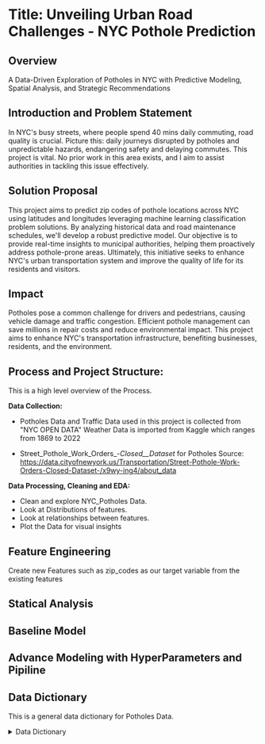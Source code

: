 # Title: Unveiling Urban Road Challenges - NYC Pothole Prediction

## Overview 
A Data-Driven Exploration of Potholes in NYC with Predictive Modeling, Spatial Analysis, and Strategic Recommendations

## Introduction and Problem Statement
In NYC's busy streets, where people spend 40 mins daily commuting, road quality is crucial. Picture this: daily journeys disrupted by potholes and unpredictable hazards, endangering safety and delaying commutes. This project is vital. No prior work in this area exists, and I aim to assist authorities in tackling this issue effectively.

## Solution Proposal
This project aims to predict zip codes of pothole locations across NYC using latitudes and longitudes leveraging machine learning classification problem solutions. 
By analyzing historical data and road maintenance schedules, we'll develop a robust predictive model. Our objective is to provide real-time insights to municipal authorities, helping them proactively address pothole-prone areas. Ultimately, this initiative seeks to enhance NYC's urban transportation system and improve the quality of life for its residents and visitors.

## Impact
Potholes pose a common challenge for drivers and pedestrians, causing vehicle damage and traffic congestion. Efficient pothole management can save millions in repair costs and reduce environmental impact. This project aims to enhance NYC's transportation infrastructure, benefiting businesses, residents, and the environment.
 
 ## Process and Project Structure:
This is a high level overview of the Process.

 **Data Collection:**
   * Potholes Data and Traffic Data used in this project is collected from "NYC OPEN DATA"
     Weather Data is imported from Kaggle which ranges from 1869 to 2022

   - Street_Pothole_Work_Orders_-_Closed__Dataset_ for Potholes
     Source: https://data.cityofnewyork.us/Transportation/Street-Pothole-Work-Orders-Closed-Dataset-/x9wy-ing4/about_data

 **Data Processing, Cleaning and EDA:**
   - Clean and explore NYC_Potholes Data.
   - Look at Distributions of features.
   - Look at relationships between features.
   - Plot the Data for visual insights

## Feature Engineering

Create new Features such as zip_codes as our target variable from the existing features

## Statical Analysis
## Baseline Model
## Advance Modeling with HyperParameters and Pipiline


## Data Dictionary
This is a general data dictionary for Potholes Data. 
<details>
  <summary>Data Dictionary</summary>

- **FID:** Object, Unique Identifier of the Table.
- **Shape** Geometry, Polyline
- **DefNum:** Text, Defect Number.
- **InitBy:** Text, The unit that initiated the service action
- **HouseNum:** Text, House or building number on the street (for reports using exact address      locations)
- **OFT:** Text, OFT = On – From – To
NYC DOT values to describe a block segment (a six-byte code consisting of borough and five digit street code)
- **OnFaceName:** Text, Pothole Location: Main Street
- **OnPrimName:** Text, Pothole Location: Main Street’s Primary Name
- **FrmPrimNam:** Text, Pothole Location: From Street
- **ToPrimName:** Text, Pothole Location: To Street
- **SpecLoc:** Text, Defect Specific Location
- **Boro:** Text, Borough Code
   B – Brooklyn
   X – Bronx
   M – Manhattan Q – Queens
   S – Staten Island
- **Source:** Text, Origin of the Report
   CB – Community Board 
   CEN – Central, 40 Worth 
   COR – Correspondence 
   CTZ – Citizen
   DEP – Department of Environmental Protection 
   HIQ – HIQA
   KBO – Boro Office, Brooklyn MAP – Map
   MBO – Boro Office, Manhattan 
   OFF – Official
   OSE – Office of Special Events 
   OTH – Other
   PCT – Police PCT
   POL – Political Office HOL
   QBO – Boro Office, Queens 
   RAD – Radio Room
   RFU – Referral Unit
   SBO – Boro Office, Staten Island 
   TRF – Traffic Communications 
   XBO – Boro Office, Bronx
   YRD – Yard
- **RepStatus:** Text, Street Pothole Repair Status
   XCL = Closed
- **RptDate:** Date, Date the street pothole was reported
- **RptClosed:** Date, Date the street pothole report was closed
- **Shape_Leng:** Double, Length of Polyline in Feet

</details>
 


